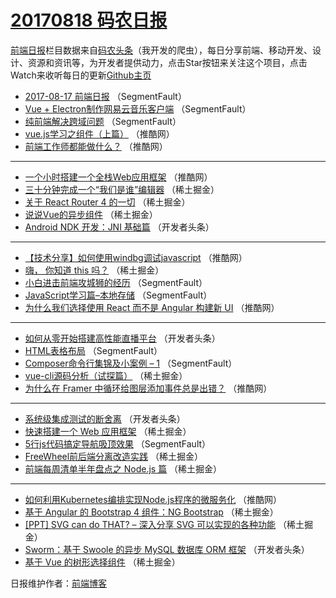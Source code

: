# [20170818 码农日报](http://hao.caibaojian.com/date/2017/08/18)

[前端日报](http://caibaojian.com/c/news)栏目数据来自[码农头条](http://hao.caibaojian.com/)（我开发的爬虫），每日分享前端、移动开发、设计、资源和资讯等，为开发者提供动力，点击Star按钮来关注这个项目，点击Watch来收听每日的更新[Github主页](https://github.com/kujian/frontendDaily)
* [2017-08-17 前端日报](http://hao.caibaojian.com/48239.html) （SegmentFault）
* [Vue + Electron制作网易云音乐客户端](http://hao.caibaojian.com/48236.html) （SegmentFault）
* [纯前端解决跨域问题](http://hao.caibaojian.com/48233.html) （SegmentFault）
* [vue.js学习之组件（上篇）](http://hao.caibaojian.com/48287.html) （推酷网）
* [前端工作师都能做什么？](http://hao.caibaojian.com/48283.html) （推酷网）

***
* [一个小时搭建一个全栈Web应用框架](http://hao.caibaojian.com/48281.html) （推酷网）
* [三十分钟完成一个“我们是谁”编辑器](http://hao.caibaojian.com/48222.html) （稀土掘金）
* [关于 React Router 4 的一切](http://hao.caibaojian.com/48211.html) （稀土掘金）
* [说说Vue的异步组件](http://hao.caibaojian.com/48301.html) （稀土掘金）
* [Android NDK 开发：JNI 基础篇](http://hao.caibaojian.com/48329.html) （开发者头条）

***
* [【技术分享】如何使用windbg调试javascript](http://hao.caibaojian.com/48288.html) （推酷网）
* [嗨， 你知道 this 吗？](http://hao.caibaojian.com/48210.html) （稀土掘金）
* [小白进击前端攻城狮的经历](http://hao.caibaojian.com/48235.html) （SegmentFault）
* [JavaScript学习篇&#8211;本地存储](http://hao.caibaojian.com/48226.html) （SegmentFault）
* [为什么我们选择使用 React 而不是 Angular 构建新 UI](http://hao.caibaojian.com/48286.html) （推酷网）

***
* [如何从零开始搭建高性能直播平台](http://hao.caibaojian.com/48322.html) （开发者头条）
* [HTML表格布局](http://hao.caibaojian.com/48278.html) （SegmentFault）
* [Composer命令行集锦及小案例 &#8211; 1](http://hao.caibaojian.com/48279.html) （SegmentFault）
* [vue-cli源码分析（试探篇）](http://hao.caibaojian.com/48299.html) （稀土掘金）
* [为什么在 Framer 中循环给图层添加事件总是出错？](http://hao.caibaojian.com/48282.html) （推酷网）

***
* [系统级集成测试的断舍离](http://hao.caibaojian.com/48336.html) （开发者头条）
* [快速搭建一个 Web 应用框架](http://hao.caibaojian.com/48300.html) （稀土掘金）
* [5行js代码搞定导航吸顶效果](http://hao.caibaojian.com/48225.html) （SegmentFault）
* [FreeWheel前后端分离改造实践](http://hao.caibaojian.com/48302.html) （稀土掘金）
* [前端每周清单半年盘点之 Node.js 篇](http://hao.caibaojian.com/48214.html) （稀土掘金）

***
* [如何利用Kubernetes编排实现Node.js程序的微服务化](http://hao.caibaojian.com/48285.html) （推酷网）
* [基于 Angular 的 Bootstrap 4 组件：NG Bootstrap](http://hao.caibaojian.com/48303.html) （稀土掘金）
* [[PPT] SVG can do THAT? &#8211; 深入分享 SVG 可以实现的各种功能](http://hao.caibaojian.com/48304.html) （稀土掘金）
* [Sworm：基于 Swoole 的异步 MySQL 数据库 ORM 框架](http://hao.caibaojian.com/48330.html) （开发者头条）
* [基于 Vue 的树形选择组件](http://hao.caibaojian.com/48217.html) （稀土掘金）

日报维护作者：[前端博客](http://caibaojian.com/) 